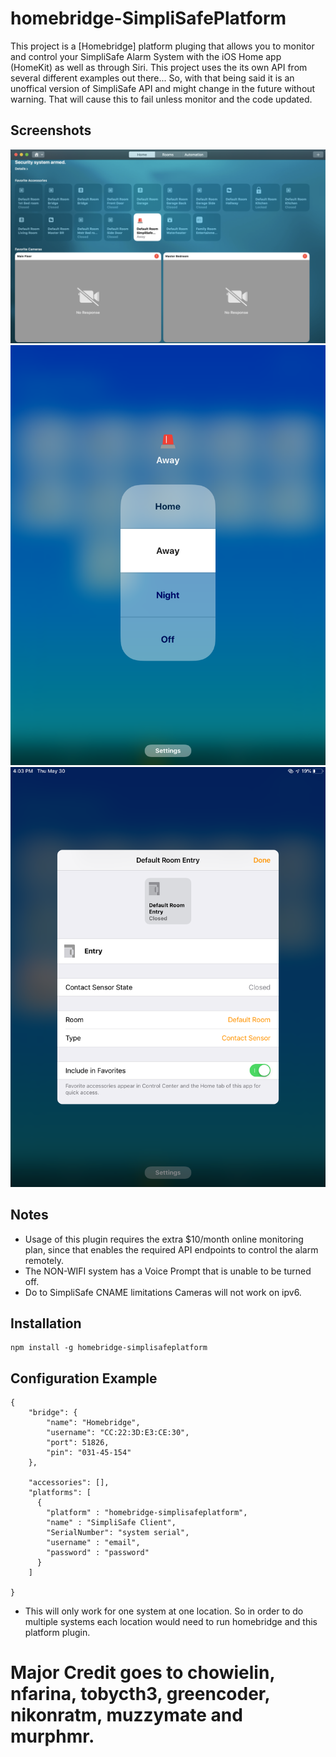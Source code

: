 # homebridge-SimpliSafePlatform

This project is a [Homebridge] platform pluging that allows you to monitor and control your SimpliSafe Alarm System with the iOS  Home app (HomeKit) as well as through Siri. This project uses the its own API from several different examples out there... So, with that being said it is an unoffical version of SimpliSafe API and might change in the future without warning. That will cause this to fail unless monitor and the code updated.

## Screenshots
![View from the home app](/screenshots/HomeApp.png?raw=true "View from the Home app.")
![Controlling alarm system](/screenshots/Alarm.png?raw=true "Controlling the alarm system.")
![System Sensors](/screenshots/Sensors.png?raw=true "Example of system sensors.")
## Notes
- Usage of this plugin requires the extra $10/month online monitoring plan, since that enables the required API endpoints to control the alarm remotely.
- The NON-WIFI system has a Voice Prompt that is unable to be turned off.
- Do to SimpliSafe CNAME limitations Cameras will not work on ipv6.


## Installation
    npm install -g homebridge-simplisafeplatform

## Configuration Example
    {
        "bridge": {
            "name": "Homebridge",
            "username": "CC:22:3D:E3:CE:30",
            "port": 51826,
            "pin": "031-45-154"
        },

        "accessories": [],
        "platforms": [
          {
            "platform" : "homebridge-simplisafeplatform",
            "name" : "SimpliSafe Client",
            "SerialNumber": "system serial",
            "username" : "email",
            "password" : "password"
          }
        ]

    }


- This will only work for one system at one location. So in order to do multiple systems each location would need to run homebridge and this platform plugin.

# Major Credit goes to chowielin, nfarina, tobycth3, greencoder, nikonratm, muzzymate and murphmr.
